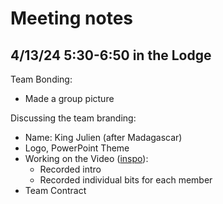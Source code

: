 # Meeting notes

## 4/13/24 5:30-6:50 in the Lodge

Team Bonding:
- Made a group picture

Discussing the team branding:
 - Name: King Julien (after Madagascar)
 - Logo, PowerPoint Theme
 - Working on the Video ([inspo](https://youtu.be/hdcTmpvDO0I?feature=shared)):
   - Recorded intro
   - Recorded individual bits for each member
 - Team Contract
